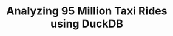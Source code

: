 ---
layout: link
title: Analyzing 95 Million Taxi Rides using DuckDB
link: https://blog.datawrapper.de/using-duckdb-to-analyze-over-95-million-car-sharing-rides/
type: map, choropleth, interactive
image: 2023/duckdb-taxi.png
publication: Datawrapper
---